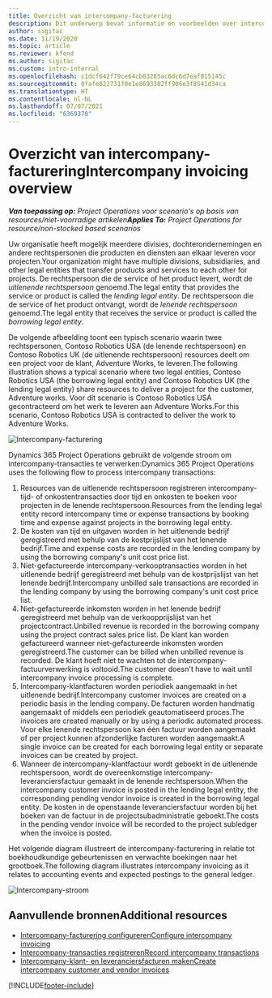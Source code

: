 ```yaml
---
title: Overzicht van intercompany-facturering
description: Dit onderwerp bevat informatie en voorbeelden over intercompany-facturering voor projecten.
author: sigitac
ms.date: 11/19/2020
ms.topic: article
ms.reviewer: kfend
ms.author: sigitac
ms.custom: intro-internal
ms.openlocfilehash: c1dcf642f79ce64cb83285ac6dc6d7eaf815145c
ms.sourcegitcommit: 0fafe022731f0e1e8693382ff906e3f8541d34ca
ms.translationtype: HT
ms.contentlocale: nl-NL
ms.lasthandoff: 07/07/2021
ms.locfileid: "6369370"
---
```

# <a name="intercompany-invoicing-overview"></a><span data-ttu-id="f8b4b-103">Overzicht van intercompany-facturering</span><span class="sxs-lookup"><span data-stu-id="f8b4b-103">Intercompany invoicing overview</span></span>

<span data-ttu-id="f8b4b-104">_**Van toepassing op:** Project Operations voor scenario's op basis van resources/niet-voorradige artikelen_</span><span class="sxs-lookup"><span data-stu-id="f8b4b-104">_**Applies To:** Project Operations for resource/non-stocked based scenarios_</span></span>

<span data-ttu-id="f8b4b-105">Uw organisatie heeft mogelijk meerdere divisies, dochterondernemingen en andere rechtspersonen die producten en diensten aan elkaar leveren voor projecten.</span><span class="sxs-lookup"><span data-stu-id="f8b4b-105">Your organization might have multiple divisions, subsidiaries, and other legal entities that transfer products and services to each other for projects.</span></span> <span data-ttu-id="f8b4b-106">De rechtspersoon die de service of het product levert, wordt de *uitlenende rechtspersoon* genoemd.</span><span class="sxs-lookup"><span data-stu-id="f8b4b-106">The legal entity that provides the service or product is called the *lending legal entity*.</span></span> <span data-ttu-id="f8b4b-107">De rechtspersoon die de service of het product ontvangt, wordt de *lenende rechtspersoon* genoemd.</span><span class="sxs-lookup"><span data-stu-id="f8b4b-107">The legal entity that receives the service or product is called the *borrowing legal entity*.</span></span>

<span data-ttu-id="f8b4b-108">De volgende afbeelding toont een typisch scenario waarin twee rechtspersonen, Contoso Robotics USA (de lenende rechtspersoon) en Contoso Robotics UK (de uitlenende rechtspersoon) resources deelt om een project voor de klant, Adventure Works, te leveren.</span><span class="sxs-lookup"><span data-stu-id="f8b4b-108">The following illustration shows a typical scenario where two legal entities, Contoso Robotics USA (the borrowing legal entity) and Contoso Robotics UK (the lending legal entity) share resources to deliver a project for the customer, Adventure works.</span></span> <span data-ttu-id="f8b4b-109">Voor dit scenario is Contoso Robotics USA gecontracteerd om het werk te leveren aan Adventure Works.</span><span class="sxs-lookup"><span data-stu-id="f8b4b-109">For this scenario, Contoso Robotics USA is contracted to deliver the work to Adventure Works.</span></span>

![Intercompany-facturering](./media/IntercompanyScenario.png) 

<span data-ttu-id="f8b4b-111">Dynamics 365 Project Operations gebruikt de volgende stroom om intercompany-transacties te verwerken:</span><span class="sxs-lookup"><span data-stu-id="f8b4b-111">Dynamics 365 Project Operations uses the following flow to process intercompany transactions:</span></span>

1. <span data-ttu-id="f8b4b-112">Resources van de uitlenende rechtspersoon registreren intercompany-tijd- of onkostentransacties door tijd en onkosten te boeken voor projecten in de lenende rechtspersoon.</span><span class="sxs-lookup"><span data-stu-id="f8b4b-112">Resources from the lending legal entity record intercompany time or expense transactions by booking time and expense against projects in the borrowing legal entity.</span></span>
2. <span data-ttu-id="f8b4b-113">De kosten van tijd en uitgaven worden in het uitlenende bedrijf geregistreerd met behulp van de kostprijslijst van het lenende bedrijf.</span><span class="sxs-lookup"><span data-stu-id="f8b4b-113">Time and expense costs are recorded in the lending company by using the borrowing company's unit cost price list.</span></span>
3. <span data-ttu-id="f8b4b-114">Niet-gefactureerde intercompany-verkooptransacties worden in het uitlenende bedrijf geregistreerd met behulp van de kostprijslijst van het lenende bedrijf.</span><span class="sxs-lookup"><span data-stu-id="f8b4b-114">Intercompany unbilled sale transactions are recorded in the lending company by using the borrowing company's unit cost price list.</span></span>
4. <span data-ttu-id="f8b4b-115">Niet-gefactureerde inkomsten worden in het lenende bedrijf geregistreerd met behulp van de verkoopprijslijst van het projectcontract.</span><span class="sxs-lookup"><span data-stu-id="f8b4b-115">Unbilled revenue is recorded in the borrowing company using the project contract sales price list.</span></span> <span data-ttu-id="f8b4b-116">De klant kan worden gefactureerd wanneer niet-gefactureerde inkomsten worden geregistreerd.</span><span class="sxs-lookup"><span data-stu-id="f8b4b-116">The customer can be billed when unbilled revenue is recorded.</span></span> <span data-ttu-id="f8b4b-117">De klant hoeft niet te wachten tot de intercompany-factuurverwerking is voltooid.</span><span class="sxs-lookup"><span data-stu-id="f8b4b-117">The customer doesn't have to wait until intercompany invoice processing is complete.</span></span>
5. <span data-ttu-id="f8b4b-118">Intercompany-klantfacturen worden periodiek aangemaakt in het uitlenende bedrijf.</span><span class="sxs-lookup"><span data-stu-id="f8b4b-118">Intercompany customer invoices are created on a periodic basis in the lending company.</span></span> <span data-ttu-id="f8b4b-119">De facturen worden handmatig aangemaakt of middels een periodiek geautomatiseerd proces.</span><span class="sxs-lookup"><span data-stu-id="f8b4b-119">The invoices are created manually or by using a periodic automated process.</span></span> <span data-ttu-id="f8b4b-120">Voor elke lenende rechtspersoon kan één factuur worden aangemaakt of per project kunnen afzonderlijke facturen worden aangemaakt.</span><span class="sxs-lookup"><span data-stu-id="f8b4b-120">A single invoice can be created for each borrowing legal entity or separate invoices can be created by project.</span></span>
6. <span data-ttu-id="f8b4b-121">Wanneer de intercompany-klantfactuur wordt geboekt in de uitlenende rechtspersoon, wordt de overeenkomstige intercompany-leveranciersfactuur gemaakt in de lenende rechtspersoon.</span><span class="sxs-lookup"><span data-stu-id="f8b4b-121">When the intercompany customer invoice is posted in the lending legal entity, the corresponding pending vendor invoice is created in the borrowing legal entity.</span></span> <span data-ttu-id="f8b4b-122">De kosten in de openstaande leveranciersfactuur worden bij het boeken van de factuur in de projectsubadministratie geboekt.</span><span class="sxs-lookup"><span data-stu-id="f8b4b-122">The costs in the pending vendor invoice will be recorded to the project subledger when the invoice is posted.</span></span>

<span data-ttu-id="f8b4b-123">Het volgende diagram illustreert de intercompany-facturering in relatie tot boekhoudkundige gebeurtenissen en verwachte boekingen naar het grootboek.</span><span class="sxs-lookup"><span data-stu-id="f8b4b-123">The following diagram illustrates intercompany invoicing as it relates to accounting events and expected postings to the general ledger.</span></span>

![Intercompany-stroom](./media/IntercompanyFlow.png)

## <a name="additional-resources"></a><span data-ttu-id="f8b4b-125">Aanvullende bronnen</span><span class="sxs-lookup"><span data-stu-id="f8b4b-125">Additional resources</span></span>

- [<span data-ttu-id="f8b4b-126">Intercompany-facturering configureren</span><span class="sxs-lookup"><span data-stu-id="f8b4b-126">Configure intercompany invoicing</span></span>](configure-intercompany-invoicing.md)
- [<span data-ttu-id="f8b4b-127">Intercompany-transacties registreren</span><span class="sxs-lookup"><span data-stu-id="f8b4b-127">Record intercompany transactions</span></span>](create-intercompany-transactions.md)
- [<span data-ttu-id="f8b4b-128">Intercompany-klant- en leveranciersfacturen maken</span><span class="sxs-lookup"><span data-stu-id="f8b4b-128">Create intercompany customer and vendor invoices</span></span>](create-intercompany-customer-vendor-invoices.md)


[!INCLUDE[footer-include](../includes/footer-banner.md)]